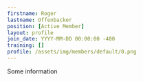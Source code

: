 ```yaml
---
firstname: Roger
lastname: Offenbacker
position: [Active Member]
layout: profile
join_date: YYYY-MM-DD 00:00:00 -400
training: []
profile: /assets/img/members/default/0.png
---
```

Some information